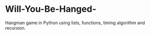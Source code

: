 # Will-You-Be-Hanged-
Hangman game in Python using lists, functions, timing algorithm and recursion.
